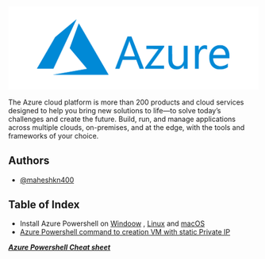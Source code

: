 ![Logo](/Microsoft_Azure-Logo.png)

The Azure cloud platform is more than 200 products and cloud services designed to help you bring new solutions to life—to solve today’s challenges and create the future. Build, run, and manage applications across multiple clouds, on-premises, and at the edge, with the tools and frameworks of your choice.

## Authors

- [@maheshkn400](https://github.com/maheshkn400/)

## Table of Index

- Install Azure Powershell on [Windoow](/install-azure-powershell.md#install-azure-powershell-on-windows) , [Linux](/install-azure-powershell.md#install-azure-powershell-on-linux) and [macOS](/install-azure-powershell.md#install-azure-powershell-on-macos)
- [Azure Powershell command to creation VM with static Private IP](/create-vm-with-static-private-ip%20copy.md)

*__[Azure Powershell Cheat sheet](/azure-powershell-cheat-sheet.md)__*